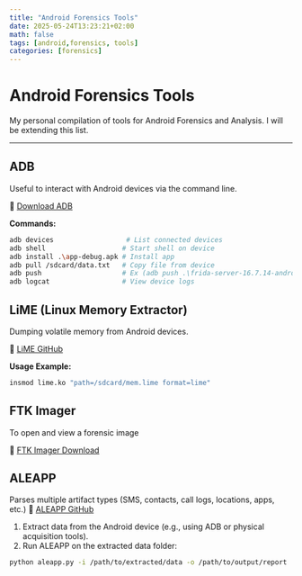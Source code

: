 ```yaml
---
title: "Android Forensics Tools"
date: 2025-05-24T13:23:21+02:00
math: false
tags: [android,forensics, tools]
categories: [forensics]
---
```


# Android Forensics Tools 

My personal compilation of tools for Android Forensics and Analysis. I will be extending this list.

---

## **ADB**

Useful to interact with Android devices via the command line.

🔗 [Download ADB](https://developer.android.com/studio/releases/platform-tools)

**Commands:**

```bash
adb devices                  # List connected devices
adb shell                   # Start shell on device
adb install .\app-debug.apk	# Install app
adb pull /sdcard/data.txt   # Copy file from device
adb push					# Ex (adb push .\frida-server-16.7.14-android-x86_64 /data/local/tmp/)
adb logcat                  # View device logs
```

## **LiME (Linux Memory Extractor)**

Dumping volatile memory from Android devices.

🔗 [LiME GitHub](https://github.com/504ensicsLabs/LiME)

**Usage Example:**

```bash
insmod lime.ko "path=/sdcard/mem.lime format=lime"
```


## **FTK Imager**

To open and view a forensic image

🔗 [FTK Imager Download](https://accessdata.com/product-download/ftk-imager-version-4-5)


## **ALEAPP**

Parses multiple artifact types (SMS, contacts, call logs, locations, apps, etc.)
🔗 [ALEAPP GitHub](https://github.com/abrignoni/ALEAPP)


1. Extract data from the Android device (e.g., using ADB or physical acquisition tools).
2. Run ALEAPP on the extracted data folder:

```bash
python aleapp.py -i /path/to/extracted/data -o /path/to/output/report
```
